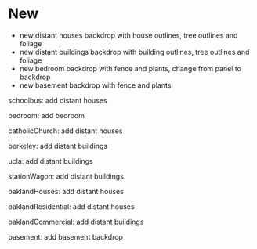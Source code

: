 # New
* new distant houses backdrop with house outlines, tree outlines and foliage
* new distant buildings backdrop with building outlines, tree outlines and foliage
* new bedroom backdrop with fence and plants, change from panel to backdrop
* new basement backdrop with fence and plants

schoolbus:
add distant houses

bedroom:
add bedroom

catholicChurch:
add distant houses

berkeley:
add distant buildings

ucla:
add distant buildings

stationWagon:
add distant buildings.

oaklandHouses:
add distant houses

oaklandResidential:
add distant houses

oaklandCommercial:
add distant buildings

basement:
add basement backdrop
